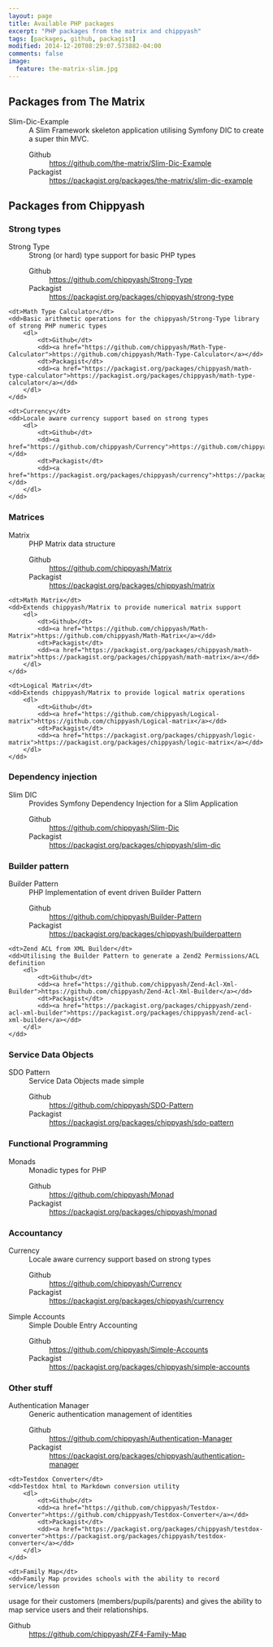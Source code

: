 ```yaml
---
layout: page
title: Available PHP packages
excerpt: "PHP packages from the matrix and chippyash"
tags: [packages, github, packagist]
modified: 2014-12-20T08:29:07.573882-04:00
comments: false
image:
  feature: the-matrix-slim.jpg
---
```


## Packages from The Matrix

<dl>
    <dt>Slim-Dic-Example</dt>
    <dd>A Slim Framework skeleton application utilising Symfony DIC to create a super thin MVC. 
        <dl>
            <dt>Github</dt>
            <dd><a href="https://github.com/the-matrix/Slim-Dic-Example">https://github.com/the-matrix/Slim-Dic-Example</a></dd>
            <dt>Packagist</dt>
            <dd><a href="https://packagist.org/packages/the-matrix/slim-dic-example">https://packagist.org/packages/the-matrix/slim-dic-example</a></dd>
        </dl>
    </dd>
</dl>

## Packages from Chippyash

### Strong types

<dl>
    <dt>Strong Type</dt>
    <dd>Strong (or hard) type support for basic PHP types
        <dl>
            <dt>Github</dt>
            <dd><a href="https://github.com/chippyash/Strong-Type">https://github.com/chippyash/Strong-Type</a></dd>
            <dt>Packagist</dt>
            <dd><a href="https://packagist.org/packages/chippyash/strong-type">https://packagist.org/packages/chippyash/strong-type</a></dd>
        </dl>
    </dd>

    <dt>Math Type Calculator</dt>
    <dd>Basic arithmetic operations for the chippyash/Strong-Type library of strong PHP numeric types
        <dl>
            <dt>Github</dt>
            <dd><a href="https://github.com/chippyash/Math-Type-Calculator">https://github.com/chippyash/Math-Type-Calculator</a></dd>
            <dt>Packagist</dt>
            <dd><a href="https://packagist.org/packages/chippyash/math-type-calculator">https://packagist.org/packages/chippyash/math-type-calculator</a></dd>
        </dl>
    </dd>
    
    <dt>Currency</dt>
    <dd>Locale aware currency support based on strong types
        <dl>
            <dt>Github</dt>
            <dd><a href="https://github.com/chippyash/Currency">https://github.com/chippyash/Currency</a></dd>
            <dt>Packagist</dt>
            <dd><a href="https://packagist.org/packages/chippyash/currency">https://packagist.org/packages/chippyash/currency</a></dd>
        </dl>
    </dd>
</dl>

### Matrices

<dl>
    <dt>Matrix</dt>
    <dd>PHP Matrix data structure
        <dl>
            <dt>Github</dt>
            <dd><a href="https://github.com/chippyash/Matrix">https://github.com/chippyash/Matrix</a></dd>
            <dt>Packagist</dt>
            <dd><a href="https://packagist.org/packages/chippyash/matrix">https://packagist.org/packages/chippyash/matrix</a></dd>
        </dl>
    </dd>

    <dt>Math Matrix</dt>
    <dd>Extends chippyash/Matrix to provide numerical matrix support
        <dl>
            <dt>Github</dt>
            <dd><a href="https://github.com/chippyash/Math-Matrix">https://github.com/chippyash/Math-Matrix</a></dd>
            <dt>Packagist</dt>
            <dd><a href="https://packagist.org/packages/chippyash/math-matrix">https://packagist.org/packages/chippyash/math-matrix</a></dd>
        </dl>
    </dd>

    <dt>Logical Matrix</dt>
    <dd>Extends chippyash/Matrix to provide logical matrix operations
        <dl>
            <dt>Github</dt>
            <dd><a href="https://github.com/chippyash/Logical-matrix">https://github.com/chippyash/Logical-matrix</a></dd>
            <dt>Packagist</dt>
            <dd><a href="https://packagist.org/packages/chippyash/logic-matrix">https://packagist.org/packages/chippyash/logic-matrix</a></dd>
        </dl>
    </dd>
</dl>

### Dependency injection

<dl>
    <dt>Slim DIC</dt>
    <dd>Provides Symfony Dependency Injection for a Slim Application
        <dl>
            <dt>Github</dt>
            <dd><a href="https://github.com/chippyash/Slim-Dic">https://github.com/chippyash/Slim-Dic</a></dd>
            <dt>Packagist</dt>
            <dd><a href="https://packagist.org/packages/chippyash/slim-dic">https://packagist.org/packages/chippyash/slim-dic</a></dd>
        </dl>
    </dd>
</dl>

### Builder pattern

<dl>
    <dt>Builder Pattern</dt>
    <dd>PHP Implementation of event driven Builder Pattern
        <dl>
            <dt>Github</dt>
            <dd><a href="https://github.com/chippyash/Builder-Pattern">https://github.com/chippyash/Builder-Pattern</a></dd>
            <dt>Packagist</dt>
            <dd><a href="https://packagist.org/packages/chippyash/builderpattern">https://packagist.org/packages/chippyash/builderpattern</a></dd>
        </dl>
    </dd>

    <dt>Zend ACL from XML Builder</dt>
    <dd>Utilising the Builder Pattern to generate a Zend2 Permissions/ACL definition
        <dl>
            <dt>Github</dt>
            <dd><a href="https://github.com/chippyash/Zend-Acl-Xml-Builder">https://github.com/chippyash/Zend-Acl-Xml-Builder</a></dd>
            <dt>Packagist</dt>
            <dd><a href="https://packagist.org/packages/chippyash/zend-acl-xml-builder">https://packagist.org/packages/chippyash/zend-acl-xml-builder</a></dd>
        </dl>
    </dd>
</dl>

### Service Data Objects

<dl>
    <dt>SDO Pattern</dt>
    <dd>Service Data Objects made simple
        <dl>
            <dt>Github</dt>
            <dd><a href="https://github.com/chippyash/SDO-Pattern">https://github.com/chippyash/SDO-Pattern</a></dd>
            <dt>Packagist</dt>
            <dd><a href="https://packagist.org/packages/chippyash/sdo-pattern">https://packagist.org/packages/chippyash/sdo-pattern</a></dd>
        </dl>
    </dd>
</dl>

### Functional Programming

<dl>
    <dt>Monads</dt>
    <dd>Monadic types for PHP
        <dl>
            <dt>Github</dt>
            <dd><a href="https://github.com/chippyash/Monad">https://github.com/chippyash/Monad</a></dd>
            <dt>Packagist</dt>
            <dd><a href="https://packagist.org/packages/chippyash/monad">https://packagist.org/packages/chippyash/monad</a></dd>
        </dl>
    </dd>
</dl>

### Accountancy

<dl>
    <dt>Currency</dt>
    <dd>Locale aware currency support based on strong types
        <dl>
            <dt>Github</dt>
            <dd><a href="https://github.com/chippyash/Currency">https://github.com/chippyash/Currency</a></dd>
            <dt>Packagist</dt>
            <dd><a href="https://packagist.org/packages/chippyash/currency">https://packagist.org/packages/chippyash/currency</a></dd>
        </dl>
    </dd>
    <dt>Simple Accounts</dt>
    <dd>Simple Double Entry Accounting
        <dl>
            <dt>Github</dt>
            <dd><a href="https://github.com/chippyash/Simple-Accounts">https://github.com/chippyash/Simple-Accounts</a></dd>
            <dt>Packagist</dt>
            <dd><a href="https://packagist.org/packages/chippyash/simple-accounts">https://packagist.org/packages/chippyash/simple-accounts</a></dd>
        </dl>
    </dd>
</dl>

### Other stuff

<dl>
    <dt>Authentication Manager</dt>
    <dd>Generic authentication management of identities
        <dl>
            <dt>Github</dt>
            <dd><a href="https://github.com/chippyash/Authentication-Manager">https://github.com/chippyash/Authentication-Manager</a></dd>
            <dt>Packagist</dt>
            <dd><a href="https://packagist.org/packages/chippyash/authentication-manager">https://packagist.org/packages/chippyash/authentication-manager</a></dd>
        </dl>
    </dd>

    <dt>Testdox Converter</dt>
    <dd>Testdox html to Markdown conversion utility
        <dl>
            <dt>Github</dt>
            <dd><a href="https://github.com/chippyash/Testdox-Converter">https://github.com/chippyash/Testdox-Converter</a></dd>
            <dt>Packagist</dt>
            <dd><a href="https://packagist.org/packages/chippyash/testdox-converter">https://packagist.org/packages/chippyash/testdox-converter</a></dd>
        </dl>
    </dd>

    <dt>Family Map</dt>
    <dd>Family Map provides schools with the ability to record service/lesson 
usage for their customers (members/pupils/parents) and gives the ability to map 
service users and their relationships.
        <dl>
            <dt>Github</dt>
            <dd><a href="https://github.com/chippyash/ZF4-Family-Map">https://github.com/chippyash/ZF4-Family-Map</a></dd>
        </dl>
    </dd>

</dl>
